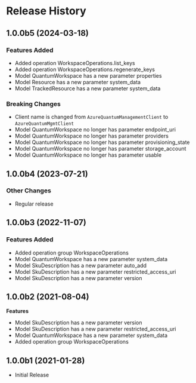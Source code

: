 # Release History

## 1.0.0b5 (2024-03-18)

### Features Added

  - Added operation WorkspaceOperations.list_keys
  - Added operation WorkspaceOperations.regenerate_keys
  - Model QuantumWorkspace has a new parameter properties
  - Model Resource has a new parameter system_data
  - Model TrackedResource has a new parameter system_data

### Breaking Changes

  - Client name is changed from `AzureQuantumManagementClient` to `AzureQuantumMgmtClient`
  - Model QuantumWorkspace no longer has parameter endpoint_uri
  - Model QuantumWorkspace no longer has parameter providers
  - Model QuantumWorkspace no longer has parameter provisioning_state
  - Model QuantumWorkspace no longer has parameter storage_account
  - Model QuantumWorkspace no longer has parameter usable

## 1.0.0b4 (2023-07-21)

### Other Changes

  - Regular release

## 1.0.0b3 (2022-11-07)

### Features Added

  - Added operation group WorkspaceOperations
  - Model QuantumWorkspace has a new parameter system_data
  - Model SkuDescription has a new parameter auto_add
  - Model SkuDescription has a new parameter restricted_access_uri
  - Model SkuDescription has a new parameter version

## 1.0.0b2 (2021-08-04)

**Features**

 - Model SkuDescription has a new parameter version
 - Model SkuDescription has a new parameter restricted_access_uri
 - Model QuantumWorkspace has a new parameter system_data
 - Added operation group WorkspaceOperations

## 1.0.0b1 (2021-01-28)

* Initial Release
